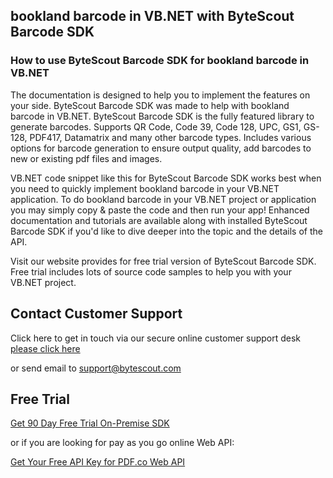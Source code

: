 ## bookland barcode in VB.NET with ByteScout Barcode SDK

### How to use ByteScout Barcode SDK for bookland barcode in VB.NET

The documentation is designed to help you to implement the features on your side. ByteScout Barcode SDK was made to help with bookland barcode in VB.NET. ByteScout Barcode SDK is the fully featured library to generate barcodes. Supports QR Code, Code 39, Code 128, UPC, GS1, GS-128, PDF417, Datamatrix and many other barcode types. Includes various options for barcode generation to ensure output quality, add barcodes to new or existing pdf files and images.

VB.NET code snippet like this for ByteScout Barcode SDK works best when you need to quickly implement bookland barcode in your VB.NET application. To do bookland barcode in your VB.NET project or application you may simply copy & paste the code and then run your app! Enhanced documentation and tutorials are available along with installed ByteScout Barcode SDK if you'd like to dive deeper into the topic and the details of the API.

Visit our website provides for free trial version of ByteScout Barcode SDK. Free trial includes lots of source code samples to help you with your VB.NET project.

## Contact Customer Support

Click here to get in touch via our secure online customer support desk [please click here](https://bytescout.zendesk.com/hc/en-us/requests/new?subject=ByteScout%20Barcode%20SDK%20Question)

or send email to [support@bytescout.com](mailto:support@bytescout.com?subject=ByteScout%20Barcode%20SDK%20Question) 

## Free Trial

[Get 90 Day Free Trial On-Premise SDK](https://bytescout.com/download/web-installer?utm_source=github-readme)

or if you are looking for pay as you go online Web API:

[Get Your Free API Key for PDF.co Web API](https://pdf.co/documentation/api?utm_source=github-readme)